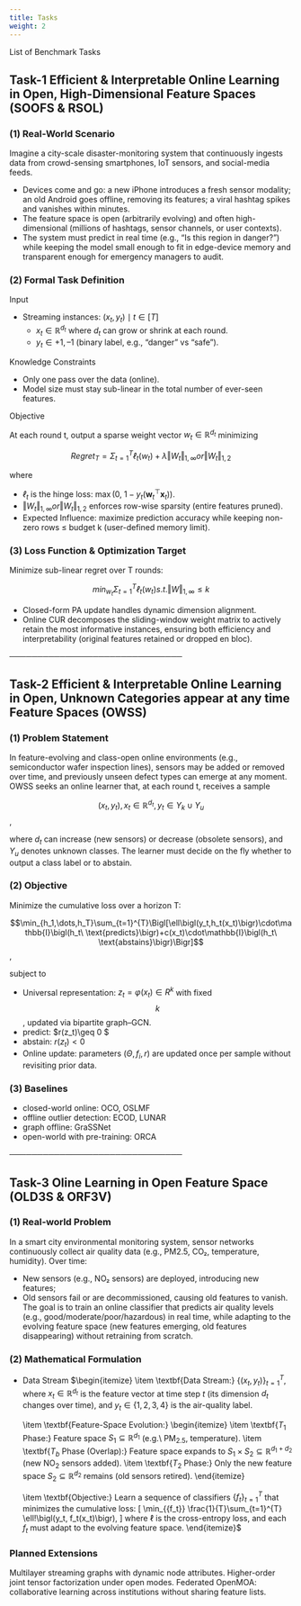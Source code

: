 ```yaml
---
title: Tasks
weight: 2
---
```


List of Benchmark Tasks

## Task-1 Efficient & Interpretable Online Learning in Open, High-Dimensional Feature Spaces (SOOFS & RSOL)
### (1) Real-World Scenario
Imagine a city-scale disaster-monitoring system that continuously ingests data from crowd-sensing smartphones, IoT sensors, and social-media feeds.
- Devices come and go: a new iPhone introduces a fresh sensor modality; an old Android goes offline, removing its features; a viral hashtag spikes and vanishes within minutes.
- The feature space is open (arbitrarily evolving) and often high-dimensional (millions of hashtags, sensor channels, or user contexts).
- The system must predict in real time (e.g., “Is this region in danger?”) while keeping the model small enough to fit in edge-device memory and transparent enough for emergency managers to audit.

### (2) Formal Task Definition
Input
- Streaming instances: ${(x_t, y_t) \mid t \in [T]}$
  - $x_t \in ℝ^{d_t}$ where $d_t$ can grow or shrink at each round.
  - $y_t \in {+1, –1}$ (binary label, e.g., “danger” vs “safe”).

Knowledge Constraints
- Only one pass over the data (online).
- Model size must stay sub-linear in the total number of ever-seen features.

Objective

At each round t, output a sparse weight vector $w_t \in ℝ^{d_t}$ minimizing

$$Regret_T = Σ_{t=1}^T ℓ_t(w_t)  +  λ‖W_t‖_{1,∞} or ‖W_t‖_{1,2} $$

where
- $ℓ_t$ is the hinge loss: $\max(0,\; 1 - y_t(\mathbf{w}_t^\top \mathbf{x}_t))$.
- $‖W_t‖_{1,∞} or ‖W_t‖_{1,2}$ enforces row-wise sparsity (entire features pruned).
- Expected Influence: maximize prediction accuracy while keeping non-zero rows ≤ budget k (user-defined memory limit).

### (3) Loss Function & Optimization Target
Minimize sub-linear regret over T rounds:

$$min_{w_t}  Σ_{t=1}^T ℓ_t(w_t)   s.t.   ‖W‖_{1,∞} ≤ k$$

- Closed-form PA update handles dynamic dimension alignment.
- Online CUR decomposes the sliding-window weight matrix to actively retain the most informative instances, ensuring both efficiency and interpretability (original features retained or dropped en bloc).

───────────────────────────────

## Task-2 Efficient & Interpretable Online Learning in Open, Unknown Categories appear at any time Feature Spaces (OWSS)
### (1) Problem Statement
In feature-evolving and class-open online environments (e.g., semiconductor wafer inspection lines), sensors may be added or removed over time, and previously unseen defect types can emerge at any moment. OWSS seeks an online learner that, at each round t, receives a sample

$$(x_t, y_t), x_t \in ℝ^{d_t}, y_t ∈ Y_k ∪ Y_u$$,

where $d_t$ can increase (new sensors) or decrease (obsolete sensors), and $Y_u$ denotes unknown classes. The learner must decide on the fly whether to output a class label or to abstain.

### (2) Objective
Minimize the cumulative loss over a horizon T:

$$\min_{h_1,\dots,h_T}\sum_{t=1}^{T}\Bigl[\ell\bigl(y_t,h_t(x_t)\bigr)\cdot\mathbb{I}\bigl(h_t\ \text{predicts}\bigr)+c(x_t)\cdot\mathbb{I}\bigl(h_t\ \text{abstains}\bigr)\Bigr]$$,

subject to
- Universal representation: $z_t=\varphi(x_t) \in R^k$ with fixed $$k$$, updated via bipartite graph–GCN.
- predict: $r(z_t)\geq 0 $
- abstain: $r(z_t) \lt 0$
- Online update: parameters $(Θ, {f_i}, r)$ are updated once per sample without revisiting prior data.

### (3) Baselines
- closed-world online: OCO, OSLMF
- offline outlier detection: ECOD, LUNAR
- graph offline: GraSSNet
- open-world with pre-training: ORCA

───────────────────────────────

## Task-3 Oline Learning in Open Feature Space (OLD3S & ORF3V)

### (1) Real-world Problem
In a smart city environmental monitoring system, sensor networks continuously collect air quality data (e.g., PM2.5, CO₂, temperature, humidity). Over time:
- New sensors (e.g., NO₂ sensors) are deployed, introducing new features;
- Old sensors fail or are decommissioned, causing old features to vanish. The goal is to train an online classifier that predicts air quality levels (e.g., good/moderate/poor/hazardous) in real time, while adapting to the evolving feature space (new features emerging, old features disappearing) without retraining from scratch.

### (2) Mathematical Formulation
- Data Stream
$\begin{itemize}
  \item \textbf{Data Stream:} $\{(x_t, y_t)\}_{t=1}^{T}$, where $x_t \in \mathbb{R}^{d_t}$ is the feature vector at time step $t$ (its dimension $d_t$ changes over time), and $y_t \in \{1,2,3,4\}$ is the air-quality label.

  \item \textbf{Feature-Space Evolution:}
    \begin{itemize}
      \item \textbf{$T_1$ Phase:} Feature space $S_1 \subseteq \mathbb{R}^{d_1}$ (e.g.\ PM$_{2.5}$, temperature).
      \item \textbf{$T_b$ Phase (Overlap):} Feature space expands to $S_1 \times S_2 \subseteq \mathbb{R}^{d_1+d_2}$ (new NO$_2$ sensors added).
      \item \textbf{$T_2$ Phase:} Only the new feature space $S_2 \subseteq \mathbb{R}^{d_2}$ remains (old sensors retired).
    \end{itemize}

  \item \textbf{Objective:} Learn a sequence of classifiers $\{f_t\}_{t=1}^{T}$ that minimizes the cumulative loss:
    \[
      \min_{\{f_t\}} \frac{1}{T}\sum_{t=1}^{T} \ell\!\bigl(y_t, f_t(x_t)\bigr),
    \]
    where $\ell$ is the cross-entropy loss, and each $f_t$ must adapt to the evolving feature space.
\end{itemize}$

### Planned Extensions
Multilayer streaming graphs with dynamic node attributes.
Higher-order joint tensor factorization under open modes.
Federated OpenMOA: collaborative learning across institutions without sharing feature lists.
